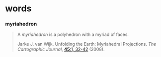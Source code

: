 # words

### myriahedron
> A _myriahedron_ is a polyhedron with a myriad of faces.
> 
>  Jarke J. van Wijk. Unfolding the Earth: Myriahedral Projections. _The Cartographic Journal_, [**45**:1, 32-42](https://doi.org/10.1179/000870408X276594) (2008).
